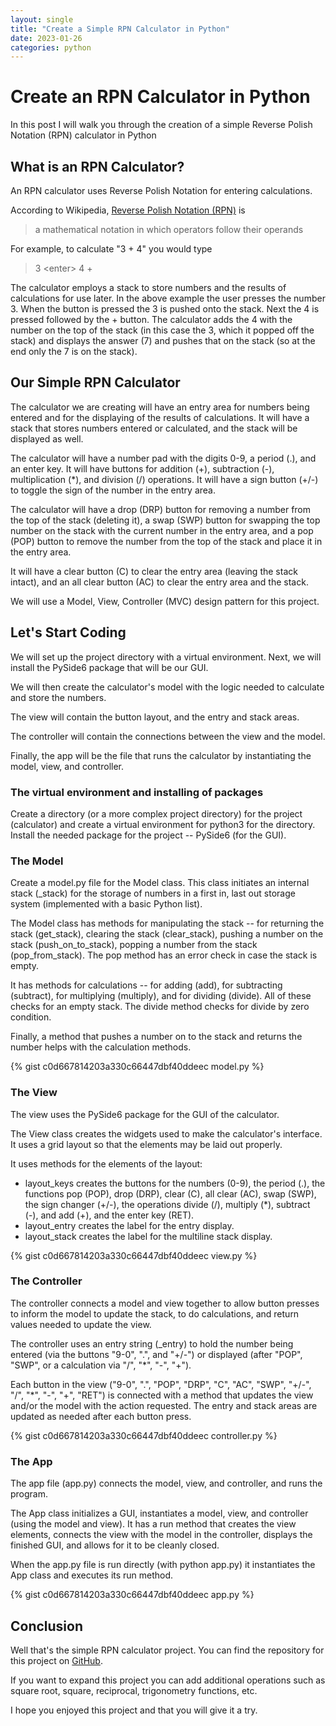 ```yaml
---
layout: single
title: "Create a Simple RPN Calculator in Python"
date: 2023-01-26 
categories: python
---
```


# Create an RPN Calculator in Python

In this post I will walk you through the creation of a simple Reverse Polish Notation (RPN) calculator in Python

## What is an RPN Calculator?

An RPN calculator uses Reverse Polish Notation for entering calculations.

According to Wikipedia, <a href="https://en.wikipedia.org/wiki/Reverse_Polish_notation">Reverse Polish Notation (RPN)</a> is

<blockquote>a mathematical notation in which operators follow their operands</blockquote>

For example, to calculate "3 + 4" you would type

<blockquote>3 &lt;enter&gt; 4 +</blockquote>

The calculator employs a stack to store numbers and the results of calculations for use later. In the above example the user presses the number 3. When the <enter> button is pressed the 3 is pushed onto the stack. Next the 4 is pressed followed by the + button. The calculator adds the 4 with the number on the top of the stack (in this case the 3, which it popped off the stack) and displays the answer (7) and pushes that on the stack (so at the end only the 7 is on the stack).

## Our Simple RPN Calculator

The calculator we are creating will have an entry area for numbers being entered and for the displaying of the results of calculations. It will have a stack that stores numbers entered or calculated, and the stack will be displayed as well.

The calculator will have a number pad with the digits 0-9, a period (.), and an enter key. It will have buttons for addition (+), subtraction (-), multiplication (*), and division (/) operations. It will have a sign button (+/-) to toggle the sign of the number in the entry area.

The calculator will have a drop (DRP) button for removing a number from the top of the stack (deleting it), a swap (SWP) button for swapping the top number on the stack with the current number in the entry area, and a pop (POP) button to remove the number from the top of the stack and place it in the entry area.

It will have a clear button (C) to clear the entry area (leaving the stack intact), and an all clear button (AC) to clear the entry area and the stack.

We will use a Model, View, Controller (MVC) design pattern for this project.

## Let's Start Coding

We will set up the project directory with a virtual environment. Next, we will install the PySide6 package that will be our GUI.

We will then create the calculator's model with the logic needed to calculate and store the numbers.

The view will contain the button layout, and the entry and stack areas.

The controller will contain the connections between the view and the model.

Finally, the app will be the file that runs the calculator by instantiating the model, view, and controller.

### The virtual environment and installing of packages

Create a directory (or a more complex project directory) for the project (calculator) and create a virtual environment for python3 for the directory. Install the needed package for the project -- PySide6 (for the GUI).

### The Model

Create a model.py file for the Model class. This class initiates an internal stack (_stack) for the storage of numbers in a first in, last out storage system (implemented with a basic Python list).

The Model class has methods for manipulating the stack -- for returning the stack (get_stack), clearing the stack (clear_stack), pushing a number on the stack (push_on_to_stack), popping a number from the stack (pop_from_stack). The pop method has an error check in case the stack is empty.

It has methods for calculations -- for adding (add), for subtracting (subtract), for multiplying (multiply), and for dividing (divide). All of these checks for an empty stack. The divide method checks for divide by zero condition.

Finally, a method that pushes a number on to the stack and returns the number helps with the calculation methods.

{% gist c0d667814203a330c66447dbf40ddeec model.py %}

### The View

The view uses the PySide6 package for the GUI of the calculator.

The View class creates the widgets used to make the calculator's interface. It uses a grid layout so that the elements may be laid out properly.

It uses methods for the elements of the layout:
- layout_keys creates the buttons for the numbers (0-9), the period (.), the functions pop (POP), drop (DRP), clear (C), all clear (AC), swap (SWP), the sign changer (+/-), the operations divide (/), multiply (*), subtract (-), and add (+), and the enter key (RET).
- layout_entry creates the label for the entry display.
- layout_stack creates the label for the multiline stack display.

{% gist c0d667814203a330c66447dbf40ddeec view.py %}

### The Controller

The controller connects a model and view together to allow button presses to inform the model to update the stack, to do calculations, and return values needed to update the view.

The controller uses an entry string (_entry) to hold the number being entered (via the buttons "9-0", ".", and "+/-") or displayed (after "POP", "SWP", or a calculation via "/", "*", "-", "+").

Each button in the view ("9-0", ".", "POP", "DRP", "C", "AC", "SWP", "+/-", "/", "*", "-", "+", "RET") is connected with a method that updates the view and/or the model with the action requested. The entry and stack areas are updated as needed after each button press.

{% gist c0d667814203a330c66447dbf40ddeec controller.py %}

### The App

The app file (app.py) connects the model, view, and controller, and runs the program.

The App class initializes a GUI, instantiates a model, view, and controller (using the model and view). It has a run method that creates the view elements, connects the view with the model in the controller, displays the finished GUI, and allows for it to be cleanly closed.

When the app.py file is run directly (with python app.py) it instantiates the App class and executes its run method.

{% gist c0d667814203a330c66447dbf40ddeec app.py %}

## Conclusion

Well that's the simple RPN calculator project. You can find the repository for this project on <a href="https://github.com/stevebrauner/calculator">GitHub</a>.

If you want to expand this project you can add additional operations such as square root, square, reciprocal, trigonometry functions, etc.

I hope you enjoyed this project and that you will give it a try.
